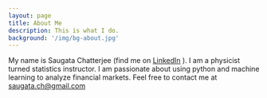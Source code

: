 ```yaml
---
layout: page
title: About Me
description: This is what I do.
background: '/img/bg-about.jpg'
---
```

My name is Saugata Chatterjee (find me on [LinkedIn][linkedin] ).
I am a physicist turned statistics instructor.
I am passionate about using python and machine learning
to analyze financial markets. Feel free to contact me at [saugata.ch@gmail.com](mailto://saugata.ch@gmail.com)

[linkedin]: https://www.linkedin.com/in/saugatch

